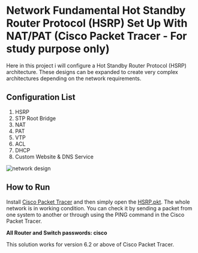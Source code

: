 # Network Fundamental Hot Standby Router Protocol (HSRP) Set Up With NAT/PAT (Cisco Packet Tracer - For study purpose only)
Here in this project i will configure a Hot Standby Router Protocol (HSRP) architecture. These designs can be expanded to create very complex architectures depending on the network requirements.

## Configuration List
1. HSRP
2. STP Root Bridge
3. NAT
4. PAT
5. VTP
6. ACL
7. DHCP
8. Custom Website & DNS Service

![network design](/hsrp.PNG)

## How to Run
Install [Cisco Packet Tracer](https://www.netacad.com/courses/packet-tracer) and then simply open the [HSRP.pkt](https://github.com/weixiong15/Network_Fundamental_HSRP/blob/master/HSRP.pkt). The whole network is in working condition. You can check it by sending a packet from one system to another or through using the PING command in the Cisco Packet Tracer.

**All Router and Switch passwords: cisco**

This solution works for version 6.2 or above of Cisco Packet Tracer.
